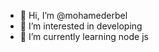 - 👋 Hi, I’m @mohamederbel
- 👀 I’m interested in developing 
- 🌱 I’m currently learning node js

<!---
mohamederbel/mohamederbel is a ✨ special ✨ repository because its `README.md` (this file) appears on your GitHub profile.
You can click the Preview link to take a look at your changes.
--->
